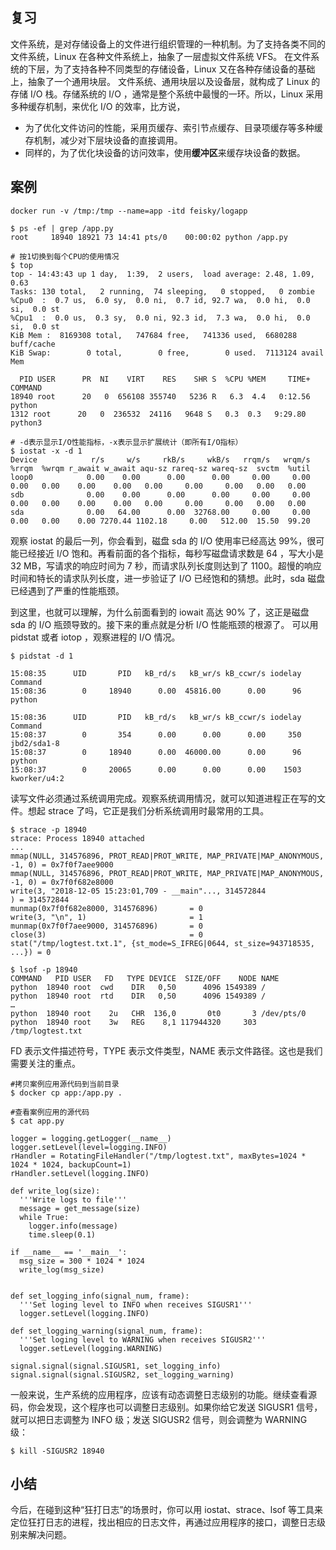 ## 复习
文件系统，是对存储设备上的文件进行组织管理的一种机制。为了支持各类不同的文件系统，Linux 在各种文件系统上，抽象了一层虚拟文件系统 VFS。
在文件系统的下层，为了支持各种不同类型的存储设备，Linux 又在各种存储设备的基础上，抽象了一个通用块层。
文件系统、通用块层以及设备层，就构成了 Linux 的存储 I/O 栈。存储系统的 I/O ，通常是整个系统中最慢的一环。所以，Linux 采用多种缓存机制，来优化 I/O 的效率，比方说，
* 为了优化文件访问的性能，采用页缓存、索引节点缓存、目录项缓存等多种缓存机制，减少对下层块设备的直接调用。
* 同样的，为了优化块设备的访问效率，使用**缓冲区**来缓存块设备的数据。

## 案例
```
docker run -v /tmp:/tmp --name=app -itd feisky/logapp
```
```
$ ps -ef | grep /app.py
root     18940 18921 73 14:41 pts/0    00:00:02 python /app.py
```
```
# 按1切换到每个CPU的使用情况
$ top
top - 14:43:43 up 1 day,  1:39,  2 users,  load average: 2.48, 1.09, 0.63
Tasks: 130 total,   2 running,  74 sleeping,   0 stopped,   0 zombie
%Cpu0  :  0.7 us,  6.0 sy,  0.0 ni,  0.7 id, 92.7 wa,  0.0 hi,  0.0 si,  0.0 st
%Cpu1  :  0.0 us,  0.3 sy,  0.0 ni, 92.3 id,  7.3 wa,  0.0 hi,  0.0 si,  0.0 st
KiB Mem :  8169308 total,   747684 free,   741336 used,  6680288 buff/cache
KiB Swap:        0 total,        0 free,        0 used.  7113124 avail Mem

  PID USER      PR  NI    VIRT    RES    SHR S  %CPU %MEM     TIME+ COMMAND
18940 root      20   0  656108 355740   5236 R   6.3  4.4   0:12.56 python
1312 root      20   0  236532  24116   9648 S   0.3  0.3   9:29.80 python3
```
```
# -d表示显示I/O性能指标，-x表示显示扩展统计（即所有I/O指标）
$ iostat -x -d 1
Device            r/s     w/s     rkB/s     wkB/s   rrqm/s   wrqm/s  %rrqm  %wrqm r_await w_await aqu-sz rareq-sz wareq-sz  svctm  %util
loop0            0.00    0.00      0.00      0.00     0.00     0.00   0.00   0.00    0.00    0.00   0.00     0.00     0.00   0.00   0.00
sdb              0.00    0.00      0.00      0.00     0.00     0.00   0.00   0.00    0.00    0.00   0.00     0.00     0.00   0.00   0.00
sda              0.00   64.00      0.00  32768.00     0.00     0.00   0.00   0.00    0.00 7270.44 1102.18     0.00   512.00  15.50  99.20
```
观察 iostat 的最后一列，你会看到，磁盘 sda 的 I/O 使用率已经高达 99%，很可能已经接近 I/O 饱和。再看前面的各个指标，每秒写磁盘请求数是 64 ，写大小是 32 MB，写请求的响应时间为 7 秒，而请求队列长度则达到了 1100。超慢的响应时间和特长的请求队列长度，进一步验证了 I/O 已经饱和的猜想。此时，sda 磁盘已经遇到了严重的性能瓶颈。

到这里，也就可以理解，为什么前面看到的 iowait 高达 90% 了，这正是磁盘 sda 的 I/O 瓶颈导致的。接下来的重点就是分析 I/O 性能瓶颈的根源了。
可以用 pidstat 或者 iotop ，观察进程的 I/O 情况。

```
$ pidstat -d 1

15:08:35      UID       PID   kB_rd/s   kB_wr/s kB_ccwr/s iodelay  Command
15:08:36        0     18940      0.00  45816.00      0.00      96  python

15:08:36      UID       PID   kB_rd/s   kB_wr/s kB_ccwr/s iodelay  Command
15:08:37        0       354      0.00      0.00      0.00     350  jbd2/sda1-8
15:08:37        0     18940      0.00  46000.00      0.00      96  python
15:08:37        0     20065      0.00      0.00      0.00    1503  kworker/u4:2
```

读写文件必须通过系统调用完成。观察系统调用情况，就可以知道进程正在写的文件。想起 strace 了吗，它正是我们分析系统调用时最常用的工具。

```
$ strace -p 18940
strace: Process 18940 attached
...
mmap(NULL, 314576896, PROT_READ|PROT_WRITE, MAP_PRIVATE|MAP_ANONYMOUS, -1, 0) = 0x7f0f7aee9000
mmap(NULL, 314576896, PROT_READ|PROT_WRITE, MAP_PRIVATE|MAP_ANONYMOUS, -1, 0) = 0x7f0f682e8000
write(3, "2018-12-05 15:23:01,709 - __main"..., 314572844
) = 314572844
munmap(0x7f0f682e8000, 314576896)       = 0
write(3, "\n", 1)                       = 1
munmap(0x7f0f7aee9000, 314576896)       = 0
close(3)                                = 0
stat("/tmp/logtest.txt.1", {st_mode=S_IFREG|0644, st_size=943718535, ...}) = 0
```
```
$ lsof -p 18940
COMMAND   PID USER   FD   TYPE DEVICE  SIZE/OFF    NODE NAME
python  18940 root  cwd    DIR   0,50      4096 1549389 /
python  18940 root  rtd    DIR   0,50      4096 1549389 /
…
python  18940 root    2u   CHR  136,0       0t0       3 /dev/pts/0
python  18940 root    3w   REG    8,1 117944320     303 /tmp/logtest.txt
```
FD 表示文件描述符号，TYPE 表示文件类型，NAME 表示文件路径。这也是我们需要关注的重点。

```
#拷贝案例应用源代码到当前目录
$ docker cp app:/app.py .

#查看案例应用的源代码
$ cat app.py

logger = logging.getLogger(__name__)
logger.setLevel(level=logging.INFO)
rHandler = RotatingFileHandler("/tmp/logtest.txt", maxBytes=1024 * 1024 * 1024, backupCount=1)
rHandler.setLevel(logging.INFO)

def write_log(size):
  '''Write logs to file'''
  message = get_message(size)
  while True:
    logger.info(message)
    time.sleep(0.1)

if __name__ == '__main__':
  msg_size = 300 * 1024 * 1024
  write_log(msg_size)
```
```

def set_logging_info(signal_num, frame):
  '''Set loging level to INFO when receives SIGUSR1'''
  logger.setLevel(logging.INFO)

def set_logging_warning(signal_num, frame):
  '''Set loging level to WARNING when receives SIGUSR2'''
  logger.setLevel(logging.WARNING)

signal.signal(signal.SIGUSR1, set_logging_info)
signal.signal(signal.SIGUSR2, set_logging_warning)
```
一般来说，生产系统的应用程序，应该有动态调整日志级别的功能。继续查看源码，你会发现，这个程序也可以调整日志级别。如果你给它发送 SIGUSR1 信号，就可以把日志调整为 INFO 级；发送 SIGUSR2 信号，则会调整为 WARNING 级：
```
$ kill -SIGUSR2 18940
```
## 小结
今后，在碰到这种“狂打日志”的场景时，你可以用 iostat、strace、lsof 等工具来定位狂打日志的进程，找出相应的日志文件，再通过应用程序的接口，调整日志级别来解决问题。
